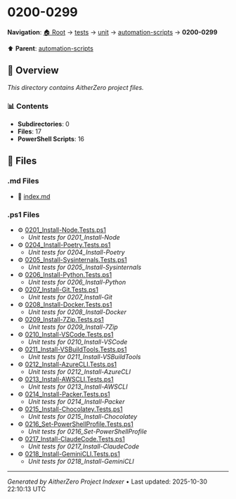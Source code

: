 # 0200-0299

**Navigation**: [🏠 Root](../../../../index.md) → [tests](../../../index.md) → [unit](../../index.md) → [automation-scripts](../index.md) → **0200-0299**

⬆️ **Parent**: [automation-scripts](../index.md)

## 📖 Overview

*This directory contains AitherZero project files.*

### 📊 Contents

- **Subdirectories**: 0
- **Files**: 17
- **PowerShell Scripts**: 16

## 📄 Files

### .md Files

- 📝 [index.md](./index.md)

### .ps1 Files

- ⚙️ [0201_Install-Node.Tests.ps1](./0201_Install-Node.Tests.ps1)
  - *Unit tests for 0201_Install-Node*
- ⚙️ [0204_Install-Poetry.Tests.ps1](./0204_Install-Poetry.Tests.ps1)
  - *Unit tests for 0204_Install-Poetry*
- ⚙️ [0205_Install-Sysinternals.Tests.ps1](./0205_Install-Sysinternals.Tests.ps1)
  - *Unit tests for 0205_Install-Sysinternals*
- ⚙️ [0206_Install-Python.Tests.ps1](./0206_Install-Python.Tests.ps1)
  - *Unit tests for 0206_Install-Python*
- ⚙️ [0207_Install-Git.Tests.ps1](./0207_Install-Git.Tests.ps1)
  - *Unit tests for 0207_Install-Git*
- ⚙️ [0208_Install-Docker.Tests.ps1](./0208_Install-Docker.Tests.ps1)
  - *Unit tests for 0208_Install-Docker*
- ⚙️ [0209_Install-7Zip.Tests.ps1](./0209_Install-7Zip.Tests.ps1)
  - *Unit tests for 0209_Install-7Zip*
- ⚙️ [0210_Install-VSCode.Tests.ps1](./0210_Install-VSCode.Tests.ps1)
  - *Unit tests for 0210_Install-VSCode*
- ⚙️ [0211_Install-VSBuildTools.Tests.ps1](./0211_Install-VSBuildTools.Tests.ps1)
  - *Unit tests for 0211_Install-VSBuildTools*
- ⚙️ [0212_Install-AzureCLI.Tests.ps1](./0212_Install-AzureCLI.Tests.ps1)
  - *Unit tests for 0212_Install-AzureCLI*
- ⚙️ [0213_Install-AWSCLI.Tests.ps1](./0213_Install-AWSCLI.Tests.ps1)
  - *Unit tests for 0213_Install-AWSCLI*
- ⚙️ [0214_Install-Packer.Tests.ps1](./0214_Install-Packer.Tests.ps1)
  - *Unit tests for 0214_Install-Packer*
- ⚙️ [0215_Install-Chocolatey.Tests.ps1](./0215_Install-Chocolatey.Tests.ps1)
  - *Unit tests for 0215_Install-Chocolatey*
- ⚙️ [0216_Set-PowerShellProfile.Tests.ps1](./0216_Set-PowerShellProfile.Tests.ps1)
  - *Unit tests for 0216_Set-PowerShellProfile*
- ⚙️ [0217_Install-ClaudeCode.Tests.ps1](./0217_Install-ClaudeCode.Tests.ps1)
  - *Unit tests for 0217_Install-ClaudeCode*
- ⚙️ [0218_Install-GeminiCLI.Tests.ps1](./0218_Install-GeminiCLI.Tests.ps1)
  - *Unit tests for 0218_Install-GeminiCLI*

---

*Generated by AitherZero Project Indexer* • Last updated: 2025-10-30 22:10:13 UTC

